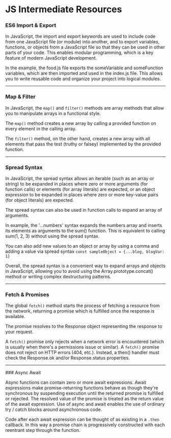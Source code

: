# JS Intermediate Resources

### ES6 Import & Export

In JavaScript, the import and export keywords are used to include code from one JavaScript file (or module) into another, and to export variables, functions, or objects from a JavaScript file so that they can be used in other parts of your code. This enables modular programming, which is a key feature of modern JavaScript development.

In the example, the food.js file exports the someVariable and someFunction variables, which are then imported and used in the index.js file. This allows you to write reusable code and organize your project into logical modules.

---

<h3>Map & Filter</h3>

In JavaScript, the `map()` and `filter()` methods are array methods that allow you to manipulate arrays in a functional style.

The `map()` method creates a new array by calling a provided function on every element in the calling array.

The `filter()` method, on the other hand, creates a new array with all elements that pass the test (truthy or falsey) implemented by the provided function.

---

### Spread Syntax

In JavaScript, the spread syntax allows an iterable (such as an array or string) to be expanded in places where zero or more arguments (for function calls) or elements (for array literals) are expected, or an object expression to be expanded in places where zero or more key-value pairs (for object literals) are expected.

The spread syntax can also be used in function calls to expand an array of arguments.

In example, the '...numbers' syntax expands the numbers array and inserts its elements as arguments to the sum() function. This is equivalent to calling sum(1, 2, 3) without using the spread syntax.

You can also add new values to an object or array by using a comma and adding a value via spread syntax `const sampleObject = {...blog, blogVar: 1} `

Overall, the spread syntax is a convenient way to expand arrays and objects in JavaScript, allowing you to avoid using the Array.prototype.concat() method or writing complex destructuring patterns.

---

### Fetch & Promises

The global `fetch()` method starts the process of fetching a resource from the network, returning a promise which is fulfilled once the response is available.

The promise resolves to the Response object representing the response to your request.

A `fetch()` promise only rejects when a network error is encountered (which is usually when there's a permissions issue or similar). A `fetch()` promise does not reject on HTTP errors (404, etc.). Instead, a then() handler must check the Response.ok and/or Response.status properties.

---

### Async Await

Async functions can contain zero or more await expressions. Await expressions make promise-returning functions behave as though they're synchronous by suspending execution until the returned promise is fulfilled or rejected. The resolved value of the promise is treated as the return value of the await expression. Use of async and await enables the use of ordinary try / catch blocks around asynchronous code.

Code after each await expression can be thought of as existing in a `.then ` callback. In this way a promise chain is progressively constructed with each reentrant step through the function.